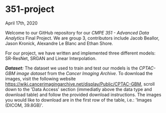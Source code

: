 # 351-project

April 17th, 2020

Welcome to our GitHub repository for our *CMPE 351 - Advanced Data Analytics* Final Project.
We are group 3, contributors include Jacob Beallor, Jason Kronick, Alexandre Le Blanc and Ethan Shore.

For our project, we have written and implemented three different models: SR-ResNet, SRGAN and Linear Interpolation.

***Dataset:***
The dataset we used to train and test our models is the *CPTAC-GBM image dataset* from the *Cancer Imaging Archive*. To download the images, visit the following website https://wiki.cancerimagingarchive.net/display/Public/CPTAC-GBM, scroll down to the 'Data Access' section (immediatly above the data type and download table) and follow the provided download instructions. The images you would like to download are in the first row of the table, i.e.: 'Images (DICOM, 39.8GB)'.
